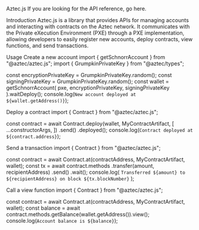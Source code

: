 Aztec.js
If you are looking for the API reference, go here.

Introduction
Aztec.js is a library that provides APIs for managing accounts and interacting with contracts on the Aztec network. It communicates with the Private eXecution Environment (PXE) through a PXE implementation, allowing developers to easily register new accounts, deploy contracts, view functions, and send transactions.

Usage
Create a new account
import { getSchnorrAccount } from "@aztec/aztec.js";
import { GrumpkinPrivateKey } from "@aztec/types";

const encryptionPrivateKey = GrumpkinPrivateKey.random();
const signingPrivateKey = GrumpkinPrivateKey.random();
const wallet = getSchnorrAccount(
  pxe,
  encryptionPrivateKey,
  signingPrivateKey
).waitDeploy();
console.log(`New account deployed at ${wallet.getAddress()}`);

Deploy a contract
import { Contract } from "@aztec/aztec.js";

const contract = await Contract.deploy(wallet, MyContractArtifact, [
  ...constructorArgs,
])
  .send()
  .deployed();
console.log(`Contract deployed at ${contract.address}`);

Send a transaction
import { Contract } from "@aztec/aztec.js";

const contract = await Contract.at(contractAddress, MyContractArtifact, wallet);
const tx = await contract.methods
  .transfer(amount, recipientAddress)
  .send()
  .wait();
console.log(
  `Transferred ${amount} to ${recipientAddress} on block ${tx.blockNumber}`
);

Call a view function
import { Contract } from "@aztec/aztec.js";

const contract = await Contract.at(contractAddress, MyContractArtifact, wallet);
const balance = await contract.methods.getBalance(wallet.getAddress()).view();
console.log(`Account balance is ${balance}`);
